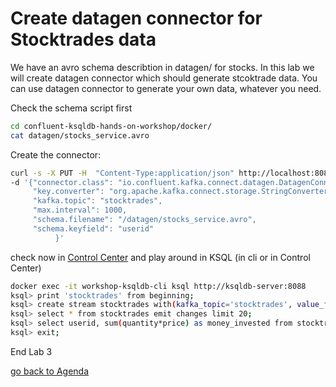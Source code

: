 # Create datagen connector for Stocktrades data
We have an avro schema describtion in datagen/ for stocks. In this lab we will create datagen connector which should generate stcoktrade data. You can use datagen connector to generate your own data, whatever you need.

Check the schema script first
```bash
cd confluent-ksqldb-hands-on-workshop/docker/
cat datagen/stocks_service.avro
```
Create the connector:
```bash
curl -s -X PUT -H  "Content-Type:application/json" http://localhost:8083/connectors/source-stocktrades/config \
-d '{"connector.class": "io.confluent.kafka.connect.datagen.DatagenConnector",
     "key.converter": "org.apache.kafka.connect.storage.StringConverter",
     "kafka.topic": "stocktrades",
     "max.interval": 1000,
     "schema.filename": "/datagen/stocks_service.avro",
     "schema.keyfield": "userid"
          }'
```          
check now in [Control Center](http://localhost:9021) and play around in KSQL (in cli or in Control Center)
```bash
docker exec -it workshop-ksqldb-cli ksql http://ksqldb-server:8088
ksql> print 'stocktrades' from beginning;
ksql> create stream stocktrades with(kafka_topic='stocktrades', value_format='avro');
ksql> select * from stocktrades emit changes limit 20;
ksql> select userid, sum(quantity*price) as money_invested from stocktrades group by userid emit changes;
ksql> exit;
```

End Lab 3

[go back to Agenda](https://github.com/ora0600/confluent-ksqldb-hands-on-workshop/blob/master/README.md#hands-on-agenda-and-labs)
